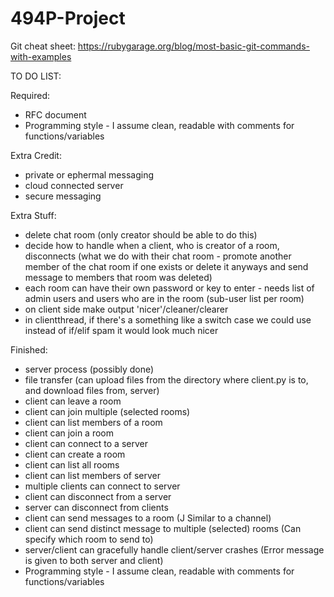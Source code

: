 # 494P-Project
Git cheat sheet: https://rubygarage.org/blog/most-basic-git-commands-with-examples

TO DO LIST:

Required:

  - RFC document
  - Programming style - I assume clean, readable with comments for functions/variables

Extra Credit:

  - private or ephermal messaging
  - cloud connected server
  - secure messaging
	  
Extra Stuff:

  - delete chat room (only creator should be able to do this)
  - decide how to handle when a client, who is creator of a room, disconnects (what we do with their chat room - promote another member of the chat room if one exists or delete it anyways and send message to members that room was deleted)
  - each room can have their own password or key to enter - needs list of admin users and users who are in the room (sub-user list per room)
  - on client side make output 'nicer'/cleaner/clearer
  - in clientthread, if there's a something like a switch case we could use instead of if/elif spam it would look much nicer
	  
Finished:

  - server process (possibly done)
  - file transfer (can upload files from the directory where client.py is to, and download files from, server)
  - client can leave a room 
  - client can join multiple (selected rooms)
  - client can list members of a room
  - client can join a room
  - client can connect to a server
  - client can create a room
  - client can list all rooms
  - client can list members of server
  - multiple clients can connect to server
  - client can disconnect from a server
  - server can disconnect from clients
  - client can send messages to a room (J Similar to a channel)
  - client can send distinct message to multiple (selected) rooms (Can specify which room to send to)
  - server/client can gracefully handle client/server crashes (Error message is given to both server and client)
  - Programming style - I assume clean, readable with comments for functions/variables

